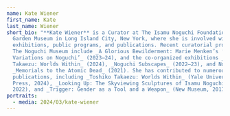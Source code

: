 ```yaml
---
name: Kate Wiener
first_name: Kate
last_name: Wiener
short_bio: "**Kate Wiener** is a Curator at The Isamu Noguchi Foundation and
  Garden Museum in Long Island City, New York, where she is involved with
  exhibitions, public programs, and publications. Recent curatorial projects at
  The Noguchi Museum include _A Glorious Bewilderment: Marie Menken’s ‘Visual
  Variations on Noguchi’_ (2023–24), and the co-organized exhibitions _Toshiko
  Takaezu: Worlds Within_ (2024), _Noguchi Subscapes_ (2022–23), and Noguchi’s
  _Memorials to the Atomic Dead_ (2021). She has contributed to numerous
  publications, including _Toshiko Takaezu: Worlds Within_ (Yale University
  Press, 2024), _Looking Up: The Skyviewing Sculptures of Isamu Noguchi_ (Giles,
  2022), and _Trigger: Gender as a Tool and a Weapon_ (New Museum, 2017)."
portraits:
  - media: 2024/03/kate-wiener
---
```

